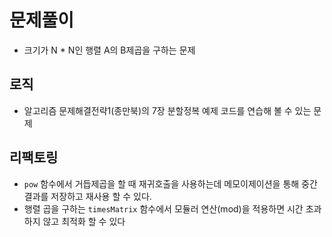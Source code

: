 # 문제풀이

- 크기가 N * N인 행렬 A의 B제곱을 구하는 문제

## 로직

- 알고리즘 문제해결전략1(종만북)의 7장 분할정복 예제 코드를 연습해 볼 수 있는 문제

## 리팩토링

- `pow` 함수에서 거듭제곱을 할 때 재귀호출을 사용하는데 메모이제이션을 통해 중간결과를 저장하고 재사용 할 수 있다.
- 행렬 곱을 구하는 `timesMatrix` 함수에서 모듈러 연산(mod)을 적용하면 시간 초과 하지 않고 최적화 할 수 있다
